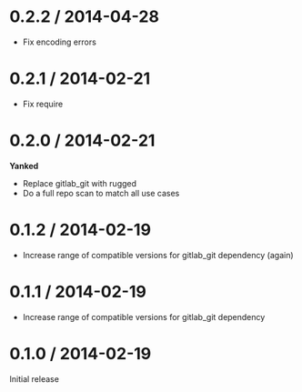 # 0.2.2 / 2014-04-28

* Fix encoding errors

# 0.2.1 / 2014-02-21

* Fix require

# 0.2.0 / 2014-02-21

**Yanked**

* Replace gitlab_git with rugged
* Do a full repo scan to match all use cases

# 0.1.2 / 2014-02-19

* Increase range of compatible versions for gitlab_git dependency (again)

# 0.1.1 / 2014-02-19

* Increase range of compatible versions for gitlab_git dependency

# 0.1.0 / 2014-02-19

Initial release
